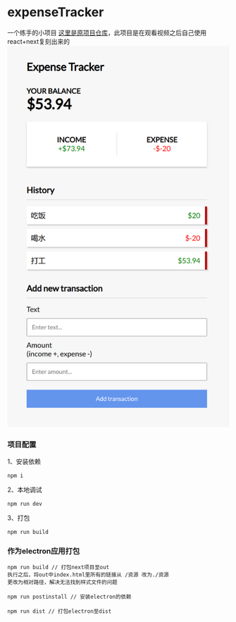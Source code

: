 # expenseTracker
一个练手的小项目
<a href="https://github.com/bradtraversy/vue-expense-tracker">这里是原项目仓库</a>，此项目是在观看视频之后自己使用react+next复刻出来的
![主体图片](./imgs/main.png "主体图片")
### 项目配置
1、安装依赖
```
npm i
```
2、本地调试
```
npm run dev
```
3、打包
```
npm run build
```
### 作为electron应用打包
```
npm run build // 打包next项目至out
执行之后，将out中index.html里所有的链接从 /资源 改为./资源
更改为相对路径，解决无法找到样式文件的问题

npm run postinstall // 安装electron的依赖

npm run dist // 打包electron至dist
```